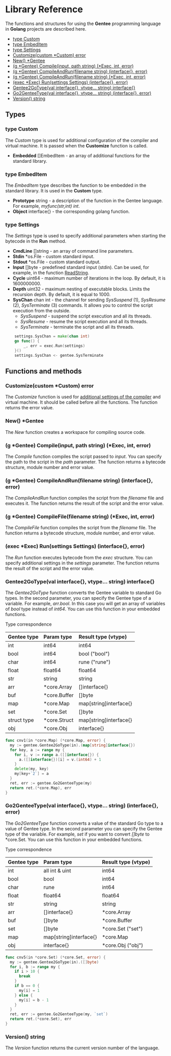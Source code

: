 # Library Reference

The functions and structures for using the **Gentee** programming language in **Golang** projects are described here.

* [type Custom](reference.md#type-custom)
* [type EmbedItem](reference.md#type-embed-item)
* [type Settings](reference.md#type-settings)
* [Customize\(custom \*Custom\) error](reference.md#customize-custom-custom-error)
* [New\(\) \*Gentee](reference.md#new-gentee)
* [\(g \*Gentee\) Compile\(input, path string\) \(\*Exec, int, error\)](reference.md#g-gentee-compile-input-path-string-exec-int-error)
* [\(g \*Gentee\) CompileAndRun\(filename string\) \(interface{}, error\)](reference.md#g-gentee-compileandrun-filename-string-interface-error)
* [\(g \*Gentee\) CompileAndRun\(filename string\) \(\*Exec, int, error\)](reference.md#g-gentee-compilefile-filename-string-exec-int-error)
* [\(exec \*Exec\) Run\(settings Settings\) \(interface{}, error\)](reference.md#exec-exec-run-settings-settings-interface-error)
* [Gentee2GoType\(val interface{}, vtype... string\) interface{}](reference.md#gentee-2-gotype-val-interface-vtype-string-interface)
* [Go2GenteeType\(val interface{}, vtype... string\) \(interface{}, error\)](reference.md#go-2-genteetype-val-interface-vtype-string-interface-error)
* [Version\(\) string](reference.md#version-string)

## Types

### type Custom

The _Custom_ type is used for additional configuration of the compiler and virtual machine. It is passed when the **Customize** function is called.

* **Embedded** \[\]EmbedItem - an array of additional functions for the standard library.

### type EmbedItem


The _EmbedItem_ type describes the function to be embedded in the standard library. It is used in the **Custom** type.

* **Prototype** string - a description of the function in the Gentee language. For example, _myfunc\(str,int\) int_.
* **Object** interface{} - the corresponding golang function.

### type Settings

The _Settings_ type is used to specify additional parameters when starting the bytecode in the **Run** method.

* **CmdLine** \[\]string -  an array of command line parameters.
* **Stdin** \*os.File - custom standard input.
* **Stdout** \*os.File - custom standard output.
* **Input** \[\]byte - predefined standard input (stdin). Can be used, for example, in the function [ReadString](/stdlib/console.md#readstring-string-text-str).
* **Cycle** uint64 - maximum number of iterations in the loop. By default, it is 1600000000.
* **Depth** uint32 - maximum nesting of executable blocks. Limits the recursion depth. By default, it is equal to 1000.
* **SysChan** chan int - the channel for sending *SysSuspend* (1), *SysResume* (2), *SysTerminate* (3) commands. It allows you to control the script execution from the outside.
  * *SysSuspend* - suspend the script execution and all its threads.
  * *SysResume* - resume the script execution and all its threads.
  * *SysTerminate* - terminate the script and all its threads.

``` go
    settings.SysChan = make(chan int)
    go func() {
        _, err = exec.Run(settings)
    }()
    settings.SysChan <- gentee.SysTerminate
```

## Functions and methods

### Customize\(custom \*Custom\) error

The _Customize_ function is used for [additional settings of the compiler](customize.md) and virtual machine. It should be called before all the functions. The function returns the error value.

### New\(\) \*Gentee

The _New_ function creates a workspace for compiling source code.

### \(g \*Gentee\) Compile\(input, path string\) \(\*Exec, int, error\)

The _Compile_ function compiles the script passed to _input_. You can specify the path to the script in the _path_ parameter. The function returns a bytecode structure, module number and error value.

### \(g \*Gentee\) CompileAndRun\(filename string\) \(interface{}, error\)

The _CompileAndRun_ function compiles the script from the _filename_ file and executes it. The function returns the result of the script and the error value.

### \(g \*Gentee\) CompileFile\(filename string\) \(\*Exec, int, error\)

The _CompileFile_ function compiles the script from the _filename_ file. The function returns a bytecode structure, module number, and error value.

### \(exec \*Exec\) Run\(settings Settings\) \(interface{}, error\)

The _Run_ function executes bytecode from the _exec_ structure. You can specify additional settings in the _settings_ parameter. The function returns the result of the script and the error value.

### Gentee2GoType\(val interface{}, vtype... string\) interface{}

The _Gentee2GoType_ function converts the Gentee variable to standard Go types. In the second parameter, you can specify the Gentee type of a variable. For example, _arr.bool_. In this case you will get an array of variables of _bool_ type instead of _int64_. You can use this function in your embedded functions.

Type correspondence

| Gentee type | Param type | Result type (vtype)
| :--- | :--- | :--- |
| int | int64 | int64
| bool | int64 | bool ("bool")
| char | int64 | rune ("rune")
| float | float64 | float64
| str | string | string
| arr | *core.Array | []interface{}
| buf | *core.Buffer | []byte
| map | *core.Map | map[string]interface{}
| set | *core.Set | []byte
| struct type | *core.Struct | map[string]interface{}
| obj | *core.Obj | interface{}

```go
func cnv1(in *core.Map) (*core.Map, error) {
  my := gentee.Gentee2GoType(in).(map[string]interface{})
  for key, a := range my {
    for i, v := range a.([]interface{}) {
      a.([]interface{})[i] = v.(int64) + 1
    }
    delete(my, key)
    my[key+`2`] = a
  }
  ret, err := gentee.Go2GenteeType(my)
  return ret.(*core.Map), err
}
```

### Go2GenteeType\(val interface{}, vtype... string\) \(interface{}, error\)

The _Go2GenteeType_ function converts a value of the standard Go type to a value of Gentee type. In the second parameter you can specify the Gentee type of the variable. For example, _set_ if you want to convert _[]byte_ to *core.Set. You can use this function in your embedded functions.

Type correspondence

| Gentee type | Param type | Result type (vtype)
| :--- | :--- | :--- |
| int | all int & uint | int64
| bool | bool | int64
| char | rune | int64
| float | float64 | float64
| str | string | string
| arr | []interface{} | *core.Array
| buf | []byte | *core.Buffer
| set | []byte | *core.Set ("set")
| map | map[string]interface{} | *core.Map
| obj | interface{} | *core.Obj ("obj")

```go
func cnv5(in *core.Set) (*core.Set, error) {
  my := gentee.Gentee2GoType(in).([]byte)
  for i, b := range my {
    if i > 10 {
      break
    }
    if b == 0 {
      my[i] = 1
    } else {
      my[i] = b - 1
    }
  }
  ret, err := gentee.Go2GenteeType(my, `set`)
  return ret.(*core.Set), err
}
```

### Version\(\) string

The _Version_ function returns the current version number of the language.
